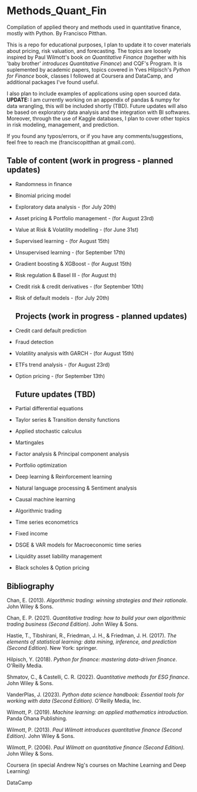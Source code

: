 # Methods_Quant_Fin
 
  Compilation of applied theory and methods used in quantitative finance, mostly with Python. By Francisco Pitthan.

  This is a repo for educational purposes, I plan to update it to cover materials about pricing, risk valuation, and forecasting. The topics are loosely inspired by Paul Wilmott's book *on Quantitative Finance* (together with his 'baby brother' *introduces Quantitative Finance*) and CQF's Program. It is suplemented by academic papers, topics covered in Yves Hilpisch's *Python for Finance* book, classes I followed at Coursera and DataCamp, and additional packages I've found useful.

  I also plan to include examples of applications using open sourced data. **UPDATE:** I am currently working on an appendix of pandas & numpy for data wrangling, this will be included shortly (TBD).  Future updates will also be based on exploratory data analysis and the integration with BI softwares. Moreover, through the use of Kaggle databases, I plan to cover other topics in risk modeling, management, and prediction.

  If you found any typos/errors, or if you have any comments/suggestions, feel free to reach me (franciscopitthan at gmail.com).

  ## Table of content (work in progress - planned updates)

* Randomness in finance 
* Binomial pricing model
* Exploratory data analysis - (for July 20th)
* Asset pricing & Portfolio management - (for August 23rd)
* Value at Risk & Volatility modelling - (for June 31st)
* Supervised learning - (for August 15th)
* Unsupervised learning - (for September 17th)
* Gradient boosting & XGBoost - (for August 15th)
* Risk regulation & Basel III - (for August th)
* Credit risk & credit derivatives - (for September 10th)
* Risk of default models - (for July 20th)

  ## Projects (work in progress - planned updates)

* Credit card default prediction
* Fraud detection
* Volatility analysis with GARCH - (for August 15th)
* ETFs trend analysis - (for August 23rd)
* Option pricing - (for September 13th)

  ## Future updates (TBD)

* Partial differential equations
* Taylor series & Transition density functions
* Applied stochastic calculus
* Martingales
* Factor analysis & Principal component analysis
* Portfolio optimization
* Deep learning & Reinforcement learning
* Natural language processing & Sentiment analysis
* Causal machine learning
* Algorithmic trading
* Time series econometrics
* Fixed income
* DSGE & VAR models for Macroeconomic time series
* Liquidity asset liability management
* Black scholes & Option pricing


## Bibliography

Chan, E. (2013). *Algorithmic trading: winning strategies and their rationale.* John Wiley & Sons.

Chan, E. P. (2021). *Quantitative trading: how to build your own algorithmic trading business (Second Edition).* John Wiley & Sons.

Hastie, T., Tibshirani, R., Friedman, J. H., & Friedman, J. H. (2017). *The elements of statistical learning: data mining, inference, and prediction (Second Edition).* New York: springer.

Hilpisch, Y. (2018). *Python for finance: mastering data-driven finance*. O'Reilly Media.

Shmatov, C., & Castelli, C. R. (2022). *Quantitative methods for ESG finance*. John Wiley & Sons.

VanderPlas, J. (2023). *Python data science handbook: Essential tools for working with data (Second Edition).* O'Reilly Media, Inc.

Wilmott, P. (2019). *Machine learning: an applied mathematics introduction.* Panda Ohana Publishing.

Wilmott, P. (2013). *Paul Wilmott introduces quantitative finance (Second Edition).* John Wiley & Sons.

Wilmott, P. (2006). *Paul Wilmott on quantitative finance (Second Edition).* John Wiley & Sons.

Coursera (in special Andrew Ng's courses on Machine Learning and Deep Learning) 

DataCamp






  
